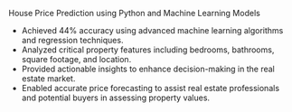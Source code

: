 House Price Prediction using Python and Machine Learning Models

- Achieved 44% accuracy using advanced machine learning algorithms and regression techniques.
- Analyzed critical property features including bedrooms, bathrooms, square footage, and location.
- Provided actionable insights to enhance decision-making in the real estate market.
- Enabled accurate price forecasting to assist real estate professionals and potential buyers in assessing property values.
